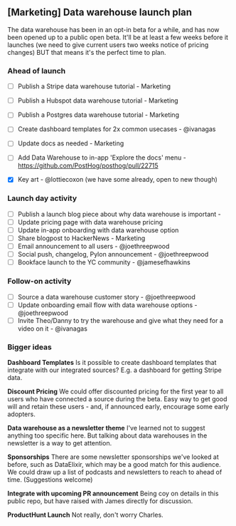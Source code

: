## [Marketing] Data warehouse launch plan

The data warehouse has been in an opt-in beta for a while, and has now been opened up to a public open beta. It'll be at least a few weeks before it launches (we need to give current users two weeks notice of pricing changes) BUT that means it's the perfect time to plan. 

### Ahead of launch

- [ ] Publish a Stripe data warehouse tutorial - Marketing
- [ ] Publish a Hubspot data warehouse tutorial - Marketing
- [ ] Publish a Postgres data warehouse tutorial - Marketing
- [ ] Create dashboard templates for 2x common usecases - @ivanagas
- [ ] Update docs as needed - Marketing
- [ ] Add Data Warehouse to in-app 'Explore the docs' menu - https://github.com/PostHog/posthog/pull/22715
- [x] Key art - @lottiecoxon (we have some already, open to new though)


### Launch day activity

- [ ] Publish a launch blog piece about why data warehouse is important - 
- [ ] Update pricing page with data warehouse pricing
- [ ] Update in-app onboarding with data warehouse option
- [ ] Share blogpost to HackerNews - Marketing
- [ ] Email announcement to all users - @joethreepwood
- [ ] Social push, changelog, Pylon announcement - @joethreepwood
- [ ] Bookface launch to the YC community - @jamesefhawkins 

### Follow-on activity

- [ ] Source a data warehouse customer story - @joethreepwood
- [ ] Update onboarding email flow with data warehouse options - @joethreepwood
- [ ] Invite Theo/Danny to try the warehouse and give what they need for a video on it - @ivanagas

### Bigger ideas

**Dashboard Templates**
Is it possible to create dashboard templates that integrate with our integrated sources? E.g. a dashboard for getting Stripe data. 

**Discount Pricing**
We could offer discounted pricing for the first year to all users who have connected a source during the beta. Easy way to get good will and retain these users - and, if announced early, encourage some early adopters. 

**Data warehouse as a newsletter theme**
I've learned not to suggest anything too specific here. But talking about data warehouses in the newsletter is a way to get attention.  

**Sponsorships**
There are some newsletter sponsorships we've looked at before, such as DataElixir, which may be a good match for this audience. We could draw up a list of podcasts and newsletters to reach to ahead of time. (Suggestions welcome)

**Integrate with upcoming PR announcement**
Being coy on details in this public repo, but have raised with James directly for discussion. 

**ProductHunt Launch**
Not really, don't worry Charles. 

